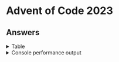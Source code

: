 # Advent of Code 2023

## Answers

<details>
<summary>Table</summary>
    <table>
        <tr>
            <th></th>
            <th>Part 1</th>
            <th>Part 2</th>
        </tr>
        <tr>
            <td><a href="src/main/java/com/lewisbirks/adventofcode/day/Day1.java">Day 1</a></td>
            <td>55538<td>
            <td>54875<td>
        </tr>
        <tr>
            <td><a href="src/main/java/com/lewisbirks/adventofcode/day/Day2.java">Day 2</a></td>
            <td>2486<td>
            <td>87984<td>
        </tr>
        <tr>
            <td><a href="src/main/java/com/lewisbirks/adventofcode/day/Day3.java">Day 3</a></td>
            <td>527369<td>
            <td>73074886<td>
        </tr>
        <tr>
            <td><a href="src/main/java/com/lewisbirks/adventofcode/day/Day4.java">Day 4</a></td>
            <td>22488<td>
            <td>7013204<td>
        </tr>
        <tr>
            <td><a href="src/main/java/com/lewisbirks/adventofcode/day/Day5.java">Day 5</a></td>
            <td>462648396<td>
            <td>2520479<td>
        </tr>
        <tr>
            <td><a href="src/main/java/com/lewisbirks/adventofcode/day/Day6.java">Day 6</a></td>
            <td>3316275<td>
            <td>27102791<td>
        </tr>
        <tr>
            <td><a href="src/main/java/com/lewisbirks/adventofcode/day/Day7.java">Day 7</a></td>
            <td>247961593<td>
            <td>248750699<td>
        </tr>
        <tr>
            <td><a href="src/main/java/com/lewisbirks/adventofcode/day/Day8.java">Day 8</a></td>
            <td>13019<td>
            <td>13524038372771<td>
        </tr>
        <tr>
            <td><a href="src/main/java/com/lewisbirks/adventofcode/day/Day9.java">Day 9</a></td>
            <td>1877825184<td>
            <td><td>
        </tr>
        <tr>
            <td><a href="src/main/java/com/lewisbirks/adventofcode/day/Day10.java">Day 10</a></td>
            <td><td>
            <td><td>
        </tr>
        <tr>
            <td><a href="src/main/java/com/lewisbirks/adventofcode/day/Day11.java">Day 11</a></td>
            <td><td>
            <td><td>
        </tr>
        <tr>
            <td><a href="src/main/java/com/lewisbirks/adventofcode/day/Day12.java">Day 12</a></td>
            <td><td>
            <td><td>
        </tr>
        <tr>
            <td><a href="src/main/java/com/lewisbirks/adventofcode/day/Day13.java">Day 13</a></td>
            <td><td>
            <td><td>
        </tr>
        <tr>
            <td><a href="src/main/java/com/lewisbirks/adventofcode/day/Day14.java">Day 14</a></td>
            <td><td>
            <td><td>
        </tr>
    </table>
</details>
<details>
    <summary>Console performance output</summary>
    <pre>
==========================
Year 2023
==========================
Day 01: Trebuchet?!
	Part 1: 55538 (runs: 1000, avg: 39µs, min: 21µs, max: 2ms, total: 00:00.039)
	Part 2: 54875 (runs: 1000, avg: 169µs, min: 147µs, max: 2ms, total: 00:00.169)
Day 02: Cube Conundrum
	Part 1: 2486 (runs: 1000, avg: 15µs, min: 6µs, max: 2ms, total: 00:00.015)
	Part 2: 87984 (runs: 1000, avg: 5µs, min: 3µs, max: 999µs, total: 00:00.005)
Day 03: Gear Ratios
	Part 1: 527369 (runs: 1000, avg: 2ms, min: 2ms, max: 30ms, total: 00:02.779)
	Part 2: 73074886 (runs: 1000, avg: 1ms, min: 1ms, max: 3ms, total: 00:01.888)
Day 04: Scratchcards
	Part 1: 22488 (runs: 1000, avg: 132µs, min: 121µs, max: 1ms, total: 00:00.132)
	Part 2: 7013204 (runs: 1000, avg: 161µs, min: 139µs, max: 1ms, total: 00:00.161)
Day 05: If You Give A Seed A Fertilizer
	Part 1: 462648396 (runs: 1000, avg: 4µs, min: 1µs, max: 146µs, total: 00:00.004)
	Part 2: 2520479 (runs: 1000, avg: 226ms, min: 193ms, max: 239ms, total: 03:46.790)
Day 06: Wait For It
	Part 1: 3316275 (runs: 1000, avg: 5µs, min: 833ns, max: 1ms, total: 00:00.005)
	Part 2: 27102791 (runs: 1000, avg: 763ns, min: 333ns, max: 20µs, total: 00:00.000)
Day 07: Camel Cards
	Part 1: 247961593 (runs: 1000, avg: 633µs, min: 588µs, max: 2ms, total: 00:00.633)
	Part 2: 248750699 (runs: 1000, avg: 625µs, min: 583µs, max: 3ms, total: 00:00.625)
Day 08: Haunted Wasteland
	Part 1: 13019 (runs: 1000, avg: 27µs, min: 22µs, max: 723µs, total: 00:00.027)
	Part 2: 13524038372771 (runs: 1000, avg: 453µs, min: 408µs, max: 6ms, total: 00:00.453)
==========================
</pre>
</details>

